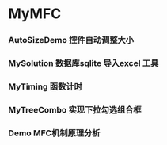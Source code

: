 # MyMFC
### AutoSizeDemo 控件自动调整大小

### MySolution 数据库sqlite 导入excel 工具

### MyTiming 函数计时

### MyTreeCombo 实现下拉勾选组合框

### Demo MFC机制原理分析
